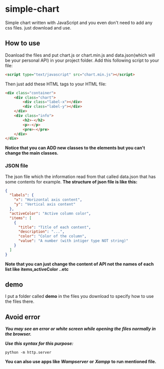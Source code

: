# simple-chart
Simple chart written with JavaScript and you even don't need to add any css files. just download and use.

## How to use
Doanload the files and put chart.js or chart.min.js and data.json(which will be your personal API) in your project folder.
Add this following script to your file:
```html
<script type="text/javascript" src="chart.min.js"></script>
```
Then just add these HTML tags to your HTML file:
```html
<div class="container">
    <div class="chart">
        <div class="label-x"></div>
        <div class="label-y"></div>
    </div>
    <div class="info">
        <h2>-</h2>
        <p>-</p>
        <pre>-</pre>
    </div>
</div>
```
**Notice that you can ADD new classes to the elements but you can't change the main classes.**
### JSON file
The json file which the information read from that called data.json that has some contents for example.
**The structure of json file is like this:**
```json
{
  "labels": {
    "x": "Horizontal axis content",
    "y": "Vertical axis content"
  },
  "activeColor": "Active column color",
  "items": [
    {
      "title": "Title of each content",
      "description": "...",
      "color": "Color of the column",
      "value": "A number (with intiger type NOT string)"
    }
  ]
}
```
**Note that you can just change the content of API not the names of each list like items,activeColor ..etc**
## demo
I put a folder called **demo** in the files you download to specify how to use the files there.
## Avoid error
***You may see an error or white screen while opening the files normally in the browser.***

***Use this syntax for this purpose:***
```
python -m http.server
```
**You can also use apps like** ***Wampserver*** **or** ***Xampp*** **to run mentioned file.**
